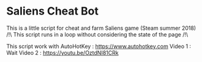 # Saliens Cheat Bot
This is a little script for cheat and farm Saliens game (Steam summer 2018) 
/!\ This script runs in a loop without considering the state of the page /!\

This script work with AutoHotKey : https://www.autohotkey.com
Video 1 : Wait
Video 2 : https://youtu.be/OztdNI81CRk
